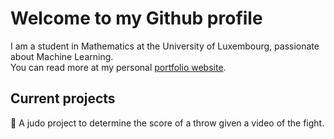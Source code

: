 # Welcome to my Github profile

I am a student in Mathematics at the University of Luxembourg, passionate about Machine Learning.\
You can read more at my personal  [portfolio website](https://jorislimonier.github.io/).

## Current projects

🥋 A judo project to determine the score of a throw given a video of the fight.
